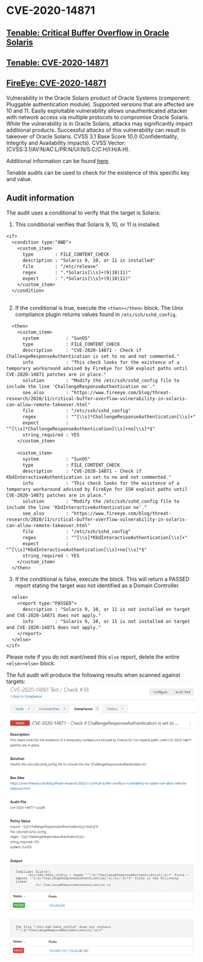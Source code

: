 # CVE-2020-14871

## [Tenable: Critical Buffer Overflow in Oracle Solaris](https://www.tenable.com/blog/cve-2020-14871-critical-buffer-overflow-in-oracle-solaris-exploited-in-the-wild-as-zero-day)
## [Tenable: CVE-2020-14871](https://www.tenable.com/cve/CVE-2020-14871)
## [FireEye: CVE-2020-14871](https://www.fireeye.com/blog/threat-research/2020/11/critical-buffer-overflow-vulnerability-in-solaris-can-allow-remote-takeover.html)

Vulnerability in the Oracle Solaris product of Oracle Systems (component: Pluggable authentication module). Supported versions that are affected are 10 and 11. Easily exploitable vulnerability allows unauthenticated attacker with network access via multiple protocols to compromise Oracle Solaris. While the vulnerability is in Oracle Solaris, attacks may significantly impact additional products. Successful attacks of this vulnerability can result in takeover of Oracle Solaris. CVSS 3.1 Base Score 10.0 (Confidentiality, Integrity and Availability impacts). CVSS Vector: (CVSS:3.1/AV:N/AC:L/PR:N/UI:N/S:C/C:H/I:H/A:H).

Additional information can be found [here](https://www.oracle.com/security-alerts/cpuoct2020.html).

Tenable audits can be used to check for the existence of this specific key and value.

## Audit information

The audit uses a conditional to verify that the target is Solaris:

1. This conditional verifies that Solaris 9, 10, or 11 is installed.
```
<if>
  <condition type:"AND">
    <custom_item>
      type        : FILE_CONTENT_CHECK
      description : "Solaris 9, 10, or 11 is installed"
      file        : "/etc/release"
      regex       : ".*Solaris[\\s]+(9|10|11)"
      expect      : ".*Solaris[\\s]+(9|10|11)"
    </custom_item>
  </condition>
  
```
2. If the conditional is true, execute the `<then></then>` block. The Unix compliance plugin returns values found in `/etc/ssh/sshd_config`.
```
  <then>
    <custom_item>
      system          : "SunOS"
      type            : FILE_CONTENT_CHECK
      description     : "CVE-2020-14871 - Check if ChallengeResponseAuthentication is set to no and not commented."
      info            : "This check looks for the existence of a temporary workaround advised by FireEye for SSH exploit paths until CVE-2020-14871 patches are in place."
      solution        : "Modify the /etc/ssh/sshd_config file to include the line 'ChallengeResponseAuthentication no'."
      see_also        : "https://www.fireeye.com/blog/threat-research/2020/11/critical-buffer-overflow-vulnerability-in-solaris-can-allow-remote-takeover.html"
      file            : "/etc/ssh/sshd_config"
      regex           : "^[\\s]*ChallengeResponseAuthentication[\\s]+"
      expect          : "^[\\s]*ChallengeResponseAuthentication[\\s]+no[\\s]*$"
      string_required : YES
    </custom_item>

    <custom_item>
      system          : "SunOS"
      type            : FILE_CONTENT_CHECK
      description     : "CVE-2020-14871 - Check if KbdInteractiveAuthentication is set to no and not commented."
      info            : "This check looks for the existence of a temporary workaround advised by FireEye for SSH exploit paths until CVE-2020-14871 patches are in place."
      solution        : "Modify the /etc/ssh/sshd_config file to include the line 'KbdInteractiveAuthentication no'."
      see_also        : "https://www.fireeye.com/blog/threat-research/2020/11/critical-buffer-overflow-vulnerability-in-solaris-can-allow-remote-takeover.html"
      file            : "/etc/ssh/sshd_config"
      regex           : "^[\\s]*KbdInteractiveAuthentication[\\s]+"
      expect          : "^[\\s]*KbdInteractiveAuthentication[\\s]+no[\\s]*$"
      string_required : YES
    </custom_item>
  </then>
```
3. If the conditional is false, execute the <else></else> block. This will return a PASSED report stating the target was not identified as a Domain Controller.
```
  <else>
    <report type:"PASSED">
      description : "Solaris 9, 10, or 11 is not installed on target and CVE-2020-14871 does not apply."
      info        : "Solaris 9, 10, or 11 is not installed on target and CVE-2020-14871 does not apply."
    </report>
  </else>
</if>
```
Please note if you do not want/need this `else` report, delete the entire `<else><else>` block.

The full audit will produce the following results when scanned against targets:
![Nessus 1](images/nessus1.png)
